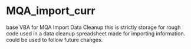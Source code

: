 # MQA_import_curr
base VBA for MQA Import Data Cleanup
this is strictly storage for rough code used in a data cleanup spreadsheet made for importing information.
could be used to follow future changes. 
